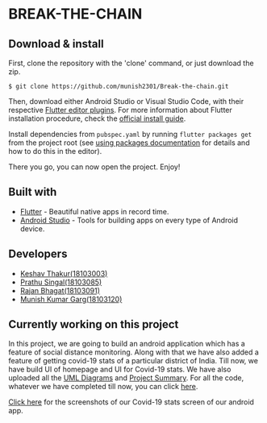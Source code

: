 # BREAK-THE-CHAIN #

## Download & install
First, clone the repository with the 'clone' command, or just download the zip.

```
$ git clone https://github.com/munish2301/Break-the-chain.git
```

Then, download either Android Studio or Visual Studio Code, with their respective [Flutter editor plugins](https://flutter.io/get-started/editor/). For more information about Flutter installation procedure, check the [official install guide](https://flutter.io/get-started/install/).

Install dependencies from `pubspec.yaml` by running `flutter packages get` from the project root (see [using packages documentation](https://flutter.io/using-packages/#adding-a-package-dependency-to-an-app) for details and how to do this in the editor).

There you go, you can now open the project. Enjoy!

## Built with
* [Flutter](https://flutter.dev/) - Beautiful native apps in record time.
* [Android Studio](https://developer.android.com/studio/index.html/) - Tools for building apps on every type of Android device.

## Developers ##

  * [Keshav Thakur(18103003)](https://github.com/thakurkeshav)
  * [Prathu Singal(18103085)](https://github.com/prathusingal)
  * [Rajan Bhagat(18103091)](https://github.com/RajanBhagat08)
  * [Munish Kumar Garg(18103120)](https://github.com/munish2301)

## Currently working on this project ##

In this project, we are going to build an android application which has a feature of social distance monitoring. Along with that we have also added a feature of getting covid-19 stats of a particular district of India.
Till now, we have build UI of homepage and UI for Covid-19 stats. We have also uploaded all the [UML Diagrams](https://github.com/munish2301/Break-the-chain/blob/main/UML%20Diagrams%20and%20Project%20Summary/UML%20Diagrams.pdf) and [Project Summary](https://github.com/munish2301/Break-the-chain/blob/main/UML%20Diagrams%20and%20Project%20Summary/Summary.pdf). For all the code, whatever we have completed till now, you can click [here](https://github.com/munish2301/Break-the-chain/tree/main/break_the_chain/lib).

[Click here](https://github.com/munish2301/Break-the-chain/tree/main/Project%20Images) for the screenshots of our Covid-19 stats screen of our android app.

